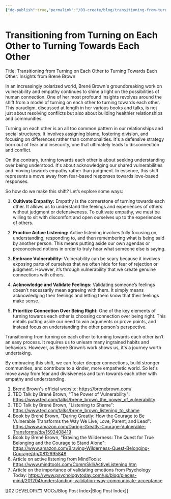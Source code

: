 ```yaml
---
{"dg-publish":true,"permalink":"/03-create/blog/transitioning-from-turning-on-each-other-to-turning-towards-each-other/","tags":["community","vulnerability","polarization"]}
---
```


# Transitioning from Turning on Each Other to Turning Towards Each Other

Title: Transitioning from Turning on Each Other to Turning Towards Each Other: Insights from Brené Brown 

In an increasingly polarized world, Brené Brown's groundbreaking work on vulnerability and empathy continues to shine a light on the possibilities of human connection. One of her most profound insights revolves around the shift from a model of turning on each other to turning towards each other. This paradigm, discussed at length in her various books and talks, is not just about resolving conflicts but also about building healthier relationships and communities.

Turning on each other is an all too common pattern in our relationships and social structures. It involves assigning blame, fostering division, and focusing on differences rather than commonalities. It's a defensive strategy born out of fear and insecurity, one that ultimately leads to disconnection and conflict.

On the contrary, turning towards each other is about seeking understanding over being understood. It's about acknowledging our shared vulnerabilities and moving towards empathy rather than judgment. In essence, this shift represents a move away from fear-based responses towards love-based responses.

So how do we make this shift? Let’s explore some ways:

1. **Cultivate Empathy:** Empathy is the cornerstone of turning towards each other. It allows us to understand the feelings and experiences of others without judgment or defensiveness. To cultivate empathy, we must be willing to sit with discomfort and open ourselves up to the experiences of others.

2. **Practice Active Listening:** Active listening involves fully focusing on, understanding, responding to, and then remembering what is being said by another person. This means putting aside our own agendas or preconceived notions in order to truly hear what someone else is saying.

3. **Embrace Vulnerability:** Vulnerability can be scary because it involves exposing parts of ourselves that we often hide for fear of rejection or judgment. However, it’s through vulnerability that we create genuine connections with others.

4. **Acknowledge and Validate Feelings:** Validating someone’s feelings doesn’t necessarily mean agreeing with them. It simply means acknowledging their feelings and letting them know that their feelings make sense.

5. **Prioritize Connection Over Being Right:** One of the key elements of turning towards each other is choosing connection over being right. This entails putting aside our need to win arguments or prove points, and instead focus on understanding the other person's perspective.

Transitioning from turning on each other to turning towards each other isn’t an easy process. It requires us to unlearn many ingrained habits and behaviors. However, as Brené Brown’s work shows us, it's a journey worth undertaking. 

By embracing this shift, we can foster deeper connections, build stronger communities, and contribute to a kinder, more empathetic world. So let's move away from fear and divisiveness and turn towards each other with empathy and understanding.



1. Brené Brown's official website: https://brenebrown.com/
2. TED Talk by Brené Brown, "The Power of Vulnerability": https://www.ted.com/talks/brene_brown_the_power_of_vulnerability
3. TED Talk by Brené Brown, "Listening to Shame": https://www.ted.com/talks/brene_brown_listening_to_shame
4. Book by Brené Brown, "Daring Greatly: How the Courage to Be Vulnerable Transforms the Way We Live, Love, Parent, and Lead": https://www.amazon.com/Daring-Greatly-Courage-Vulnerable-Transforms/dp/1592408419
5. Book by Brené Brown, "Braving the Wilderness: The Quest for True Belonging and the Courage to Stand Alone": https://www.amazon.com/Braving-Wilderness-Quest-Belonging-Courage/dp/0812995848
6. Article on active listening from MindTools: https://www.mindtools.com/CommSkll/ActiveListening.htm
7. Article on the importance of validating emotions from Psychology Today: https://www.psychologytoday.com/us/blog/pieces-mind/201204/understanding-validation-way-communicate-acceptance


[[02 DEVELOP/🗂️ MOCs/Blog Post Index\|Blog Post Index]]